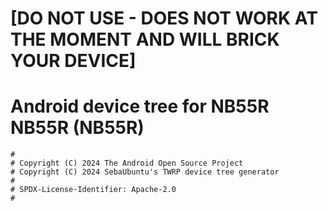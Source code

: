 # **[DO NOT USE - DOES NOT WORK AT THE MOMENT AND WILL BRICK YOUR DEVICE]**
# Android device tree for NB55R NB55R (NB55R)

```
#
# Copyright (C) 2024 The Android Open Source Project
# Copyright (C) 2024 SebaUbuntu's TWRP device tree generator
#
# SPDX-License-Identifier: Apache-2.0
#
```
